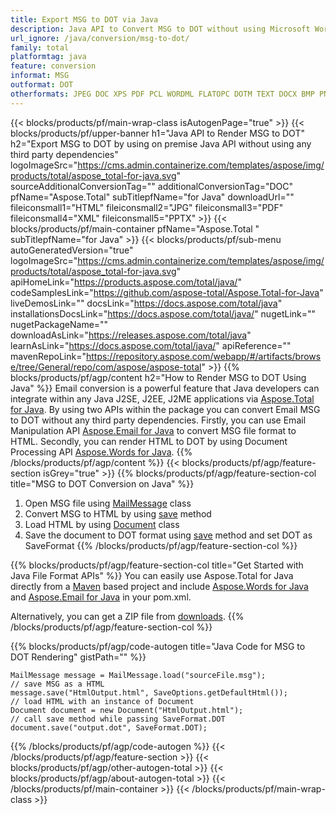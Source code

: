 ```yaml
---
title: Export MSG to DOT via Java 
description: Java API to Convert MSG to DOT without using Microsoft Word or Outlook 
url_ignore: /java/conversion/msg-to-dot/
family: total
platformtag: java
feature: conversion
informat: MSG
outformat: DOT
otherformats: JPEG DOC XPS PDF PCL WORDML FLATOPC DOTM TEXT DOCX BMP PNG TIFF PS DOCM SVG GIF EMF DOTX MD RTF OTT ODT EPUB
---
```

{{< blocks/products/pf/main-wrap-class isAutogenPage="true" >}}
{{< blocks/products/pf/upper-banner h1="Java API to Render MSG to DOT" h2="Export MSG to DOT by using on premise Java API without using any third party dependencies" logoImageSrc="https://cms.admin.containerize.com/templates/aspose/img/products/total/aspose_total-for-java.svg" sourceAdditionalConversionTag="" additionalConversionTag="DOC" pfName="Aspose.Total" subTitlepfName="for Java" downloadUrl="" fileiconsmall1="HTML" fileiconsmall2="JPG" fileiconsmall3="PDF" fileiconsmall4="XML" fileiconsmall5="PPTX" >}}
{{< blocks/products/pf/main-container pfName="Aspose.Total " subTitlepfName="for Java" >}}
{{< blocks/products/pf/sub-menu autoGeneratedVersion="true" logoImageSrc="https://cms.admin.containerize.com/templates/aspose/img/products/total/aspose_total-for-java.svg" apiHomeLink="https://products.aspose.com/total/java/" codeSamplesLink="https://github.com/aspose-total/Aspose.Total-for-Java" liveDemosLink="" docsLink="https://docs.aspose.com/total/java" installationsDocsLink="https://docs.aspose.com/total/java/" nugetLink="" nugetPackageName="" downloadAsLink="https://releases.aspose.com/total/java" learnAsLink="https://docs.aspose.com/total/java/" apiReference="" mavenRepoLink="https://repository.aspose.com/webapp/#/artifacts/browse/tree/General/repo/com/aspose/aspose-total" >}}
{{% blocks/products/pf/agp/content h2="How to Render MSG to DOT Using Java" %}}
Email conversion is a powerful feature that Java developers can integrate within any Java J2SE, J2EE, J2ME applications via [Aspose.Total for Java](https://products.aspose.com/total/java/). By using two APIs within the package you can convert Email MSG to DOT without any third party dependencies. Firstly, you can use Email Manipulation API [Aspose.Email for Java](https://products.aspose.com/email/java/) to convert MSG file format to HTML. Secondly, you can render HTML to DOT by using Document Processing API [Aspose.Words for Java](https://products.aspose.com/words/java/). 
{{% /blocks/products/pf/agp/content %}}
{{< blocks/products/pf/agp/feature-section isGrey="true" >}}
{{% blocks/products/pf/agp/feature-section-col title="MSG to DOT Conversion on Java" %}}
1. Open MSG file using [MailMessage](https://reference.aspose.com/email/java/com.aspose.email/mailmessage) class
2. Convert MSG to HTML by using [save](https://reference.aspose.com/email/java/com.aspose.email/MailMessage#save(java.io.OutputStream,%20com.aspose.email.SaveOptions)) method
3. Load HTML by using [Document](https://reference.aspose.com/words/java/com.aspose.words/Document) class 
4. Save the document to DOT format using [save](https://reference.aspose.com/words/java/com.aspose.words/Document#save(java.lang.String,com.aspose.words.SaveOptions)) method and set DOT as SaveFormat
{{% /blocks/products/pf/agp/feature-section-col %}}

{{% blocks/products/pf/agp/feature-section-col title="Get Started with Java File Format APIs" %}}
You can easily use Aspose.Total for Java directly from a [Maven](https://releases.aspose.com/total/java/) based project and include [Aspose.Words for Java](https://docs.aspose.com/words/java/installation/) and [Aspose.Email for Java](https://docs.aspose.com/email/java/installation/) in your pom.xml.

Alternatively, you can get a ZIP file from [downloads](https://releases.aspose.com/total/java).
{{% /blocks/products/pf/agp/feature-section-col %}}

{{% blocks/products/pf/agp/code-autogen title="Java Code for MSG to DOT Rendering" gistPath="" %}}
```cs// load the MSG file to be converted
MailMessage message = MailMessage.load("sourceFile.msg"); 
// save MSG as a HTML 
message.save("HtmlOutput.html", SaveOptions.getDefaultHtml());
// load HTML with an instance of Document
Document document = new Document("HtmlOutput.html");
// call save method while passing SaveFormat.DOT
document.save("output.dot", SaveFormat.DOT);   
```
{{% /blocks/products/pf/agp/code-autogen %}}
{{< /blocks/products/pf/agp/feature-section >}}
{{< blocks/products/pf/agp/other-autogen-total >}}
{{< blocks/products/pf/agp/about-autogen-total >}}
{{< /blocks/products/pf/main-container >}}
{{< /blocks/products/pf/main-wrap-class >}}